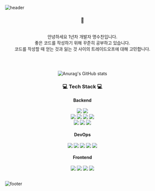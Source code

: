 ![header](https://capsule-render.vercel.app/api?type=waving&&color=gradient&height=100&section=header&fontSize=90)


<div align = "center">
<h3> 🥳</h3><br/>
안녕하세요 1년차 개발자 명수찬입니다.<br/>
좋은 코드를 작성하기 위해 꾸준히 공부하고 있습니다.</br>
코드를 작성할 때 얻는 것과 잃는 것 사이의 트레이드오프에 대해 고민합니다.

<br/>

  
<br/><br/>
 
  ![Anurag's GitHub stats](https://github-readme-stats.vercel.app/api?username=suchanmyoung&show_icons=true&theme=radical)
  
  <h3>💻 Tech Stack 💻</h3>

<h4>Backend</h4>
<img src="https://img.shields.io/badge/Java-007396?style=flat-square&logo=Java&logoColor=white"/>
<img src="https://img.shields.io/badge/JUnit-007396?style=flat-square&logo=JUnit5&logoColor=white"/>
<br>
<img src="https://img.shields.io/badge/Spring-6DB33F?style=flat-square&logo=Spring&logoColor=white"/>
<img src="https://img.shields.io/badge/Spring Boot-6DB33F?style=flat-square&logo=SpringBoot&logoColor=white"/>
<img src="https://img.shields.io/badge/Spring Security-6DB33F?style=flat-square&logo=SpringSecurity&logoColor=white"/>
<img src="https://img.shields.io/badge/Spring Data JPA-6DB33F?style=flat-square&logo=SpringData&logoColor=white"/>
<br>
<img src="https://img.shields.io/badge/MySQL-4479A1?style=flat-square&logo=MySQL&logoColor=white"/>
<img src="https://img.shields.io/badge/JPA-00457C?style=flat-square&logo=JPA&logoColor=white"/>
<img src="https://img.shields.io/badge/MyBatis-002244?style=flat-square&logo=MyBatis&logoColor=white"/>

<h4>DevOps</h4>
<img src="https://img.shields.io/badge/AWS-232F3E?style=flat-square&logo=Amazon AWS&logoColor=white"/>
<img src="https://img.shields.io/badge/Docker-2496ED?style=flat-square&logo=Docker&logoColor=white"/>
<img src="https://img.shields.io/badge/GitHub Actions-2088FF?style=flat-square&logo=GitHub Actions&logoColor=white"/>
<img src="https://img.shields.io/badge/Jenkins-D24939?style=flat-square&logo=Jenkins&logoColor=white"/>
<img src="https://img.shields.io/badge/NginX-009639?style=flat-square&logo=NGINX&logoColor=white"/>

<h4>Frontend</h4>
<img src="https://img.shields.io/badge/HTML-E34F26?style=flat-square&logo=HTML5&logoColor=white"/>
<img src="https://img.shields.io/badge/CSS-1572B6?style=flat-square&logo=CSS3&logoColor=white"/>
<img src="https://img.shields.io/badge/JavaScript-F7DF1E?style=flat-square&logo=JavaScript&logoColor=white"/>
<img src="https://img.shields.io/badge/Vue.js-4FC08D?style=flat-square&logo=Vue.js&logoColor=white"/>
</div>

<br/>


![footer](https://capsule-render.vercel.app/api?type=waving&&color=gradient&height=100&section=footer&fontSize=90)
